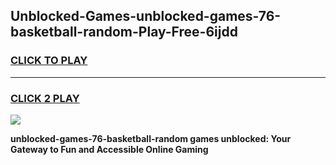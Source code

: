 
## Unblocked-Games-unblocked-games-76-basketball-random-Play-Free-6ijdd
<h3>
<a href="https://premium76.site?title=unblocked-games-76-basketball-random&ref=09A">CLICK TO PLAY</a></h3>
<hr>

<h3>
<a href="https://premium76.site?title=unblocked-games-76-basketball-random&ref=09A">CLICK 2 PLAY</a>
  
</h3>

<a href="https://premium76.site?title=unblocked-games-76-basketball-random&ref=09A"><img src="https://clearcache.store/games.png"></a>


**unblocked-games-76-basketball-random games unblocked: Your Gateway to Fun and Accessible Online Gaming**

